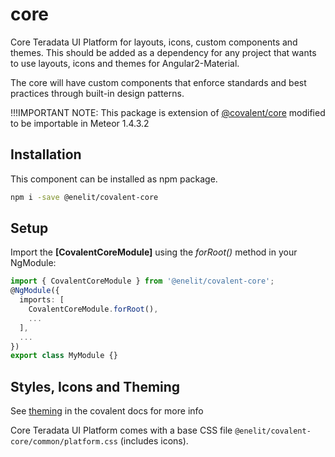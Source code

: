 # core

Core Teradata UI Platform for layouts, icons, custom components and themes. This should be added as a dependency for any project that wants to use layouts, icons and themes for Angular2-Material.

The core will have custom components that enforce standards and best practices through built-in design patterns.

!!!IMPORTANT NOTE: This package is extension of [@covalent/core](https://www.npmjs.com/package/@covalent/core) modified to be importable in Meteor 1.4.3.2

## Installation

This component can be installed as npm package.

```bash
npm i -save @enelit/covalent-core
```


## Setup

Import the **[CovalentCoreModule]** using the *forRoot()* method in your NgModule:

```typescript
import { CovalentCoreModule } from '@enelit/covalent-core';
@NgModule({
  imports: [
    CovalentCoreModule.forRoot(),
    ...
  ],
  ...
})
export class MyModule {}
```


## Styles, Icons and Theming

See [theming](https://teradata.github.io/covalent/#/docs/theme) in the covalent docs for more info

Core Teradata UI Platform comes with a base CSS file `@enelit/covalent-core/common/platform.css` (includes icons). 